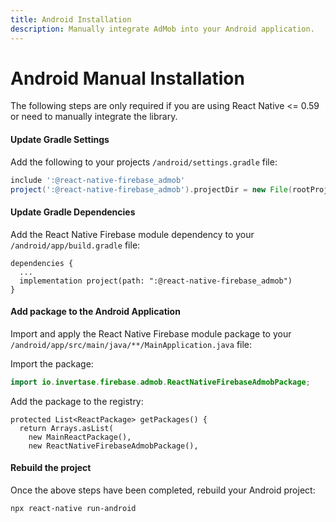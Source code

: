```yaml
---
title: Android Installation
description: Manually integrate AdMob into your Android application.
---
```


# Android Manual Installation

The following steps are only required if you are using React Native <= 0.59 or need to manually integrate the library.

#### Update Gradle Settings

Add the following to your projects `/android/settings.gradle` file:

```groovy
include ':@react-native-firebase_admob'
project(':@react-native-firebase_admob').projectDir = new File(rootProject.projectDir, './../node_modules/@react-native-firebase/admob/android')
```

#### Update Gradle Dependencies

Add the React Native Firebase module dependency to your `/android/app/build.gradle` file:

```groovy{3}
dependencies {
  ...
  implementation project(path: ":@react-native-firebase_admob")
}
```

#### Add package to the Android Application

Import and apply the React Native Firebase module package to your `/android/app/src/main/java/**/MainApplication.java` file:

Import the package:

```java
import io.invertase.firebase.admob.ReactNativeFirebaseAdmobPackage;
```

Add the package to the registry:

```java{4}
protected List<ReactPackage> getPackages() {
  return Arrays.asList(
    new MainReactPackage(),
    new ReactNativeFirebaseAdmobPackage(),
```

#### Rebuild the project

Once the above steps have been completed, rebuild your Android project:

```bash
npx react-native run-android
```

